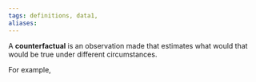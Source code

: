 ```yaml
---
tags: definitions, data1, 
aliases:
---
```


A **counterfactual** is an observation made that estimates what would that would be true under different circumstances. 

For example,  